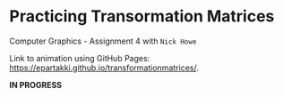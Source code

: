 # Practicing Transormation Matrices
Computer Graphics - Assignment 4 with `Nick Howe`

Link to animation using GitHub Pages: https://epartakki.github.io/transformationmatrices/.

**IN PROGRESS**